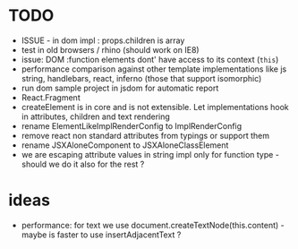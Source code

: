 # TODO

 * ISSUE - <If> in dom impl : props.children is array
 * test in old browsers / rhino (should work on IE8)
 * issue: DOM :function elements dont' have access to its context (`this`)
 * performance comparison against other template implementations like js string, handlebars, react, inferno (those that support isomorphic)
 * run dom sample project in jsdom for automatic report
 * React.Fragment
 * createElement is in core and is not extensible. Let implementations hook in attributes, children and text rendering
 * rename ElementLikeImplRenderConfig to ImplRenderConfig
 * remove react non standard attributes from typings or support them
 * rename JSXAloneComponent to JSXAloneClassElement
 * we are escaping attribute values in string impl only for function type - should we do it also for the rest ?

# ideas

 * performance: for text we use document.createTextNode(this.content) - maybe is faster to use insertAdjacentText ? 